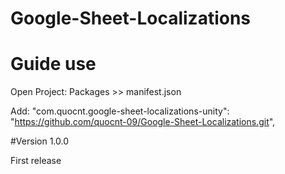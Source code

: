 # Google-Sheet-Localizations

# Guide use

Open Project: Packages >> manifest.json

Add:  "com.quocnt.google-sheet-localizations-unity": "https://github.com/quocnt-09/Google-Sheet-Localizations.git",

#Version 1.0.0

First release

